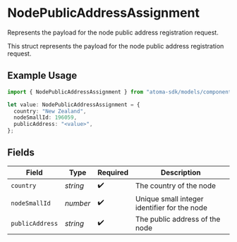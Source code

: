 # NodePublicAddressAssignment

Represents the payload for the node public address registration request.

This struct represents the payload for the node public address registration request.

## Example Usage

```typescript
import { NodePublicAddressAssignment } from "atoma-sdk/models/components";

let value: NodePublicAddressAssignment = {
  country: "New Zealand",
  nodeSmallId: 196059,
  publicAddress: "<value>",
};
```

## Fields

| Field                                        | Type                                         | Required                                     | Description                                  |
| -------------------------------------------- | -------------------------------------------- | -------------------------------------------- | -------------------------------------------- |
| `country`                                    | *string*                                     | :heavy_check_mark:                           | The country of the node                      |
| `nodeSmallId`                                | *number*                                     | :heavy_check_mark:                           | Unique small integer identifier for the node |
| `publicAddress`                              | *string*                                     | :heavy_check_mark:                           | The public address of the node               |
